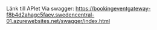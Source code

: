Länk till APIet Via swagger: https://bookingeventgateway-f8b4d2ahagc5faev.swedencentral-01.azurewebsites.net/swagger/index.html
